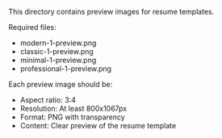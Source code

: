 This directory contains preview images for resume templates.

Required files:
- modern-1-preview.png
- classic-1-preview.png
- minimal-1-preview.png
- professional-1-preview.png

Each preview image should be:
- Aspect ratio: 3:4
- Resolution: At least 800x1067px
- Format: PNG with transparency
- Content: Clear preview of the resume template

